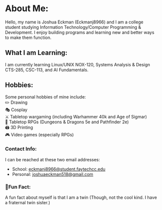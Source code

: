 # About Me:
Hello, my name is Joshua Eckman (Eckmanj8966) and I am a college student studying Information Technology/Computer Programming & Development. I enjoy building programs and learning new and better ways to make them function.

## What I am Learning:
I am currently learning Linux/UNIX NOX-120, Systems Analysis & Design CTS-285, CSC-113, and AI Fundamentals.

## Hobbies:
Some personal hobbies of mine include:<br />
✏️ Drawing<br />
🎭 Cosplay<br />
⚔️ Tabletop wargaming (including Warhammer 40k and Age of Sigmar)<br />
🎲 Tabletop RPGs (Dungeons & Dragons 5e and Pathfinder 2e)<br />
🖨️ 3D Printing<br />
🎮 Video games (especially RPGs)<br />

### Contact Info:
I can be reached at these two email addresses: 
- School: eckmanj8966@student.faytechcc.edu
- Personal: joshuaeckman518@gmail.com

### 🌟Fun Fact:
A fun fact about myself is that I am a twin (Though, not the cool kind. I have a fraternal twin sister.)
